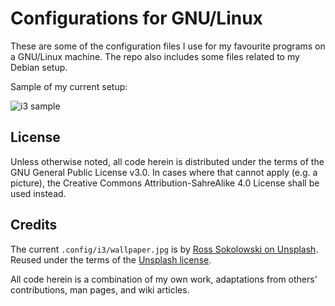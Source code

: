# Configurations for GNU/Linux

These are some of the configuration files I use for my favourite programs on a GNU/Linux machine. The repo also includes some files related to my Debian setup.

Sample of my current setup:

![i3 sample](https://raw.githubusercontent.com/protesilaos/dotfiles/master/Pictures/i3-sample.png)

## License

Unless otherwise noted, all code herein is distributed under the terms of the GNU General Public License v3.0. In cases where that cannot apply (e.g. a picture), the Creative Commons Attribution-SahreAlike 4.0 License shall be used instead.

## Credits

The current `.config/i3/wallpaper.jpg` is by [Ross Sokolowski on Unsplash](https://unsplash.com/photos/UAFXj9dRpwo). Reused under the terms of the [Unsplash license](https://unsplash.com/license).

All code herein is a combination of my own work, adaptations from others' contributions, man pages, and wiki articles.

